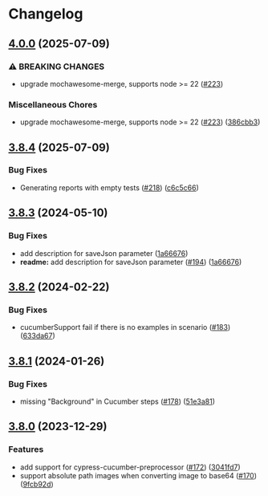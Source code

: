 # Changelog

## [4.0.0](https://github.com/LironEr/cypress-mochawesome-reporter/compare/v3.8.4...v4.0.0) (2025-07-09)


### ⚠ BREAKING CHANGES

* upgrade mochawesome-merge, supports node >= 22 ([#223](https://github.com/LironEr/cypress-mochawesome-reporter/issues/223))

### Miscellaneous Chores

* upgrade mochawesome-merge, supports node &gt;= 22 ([#223](https://github.com/LironEr/cypress-mochawesome-reporter/issues/223)) ([386cbb3](https://github.com/LironEr/cypress-mochawesome-reporter/commit/386cbb351d1e9abf3c144487facfce29a4f1355b))

## [3.8.4](https://github.com/LironEr/cypress-mochawesome-reporter/compare/v3.8.3...v3.8.4) (2025-07-09)


### Bug Fixes

* Generating reports with empty tests ([#218](https://github.com/LironEr/cypress-mochawesome-reporter/issues/218)) ([c6c5c66](https://github.com/LironEr/cypress-mochawesome-reporter/commit/c6c5c6610fbb76ec788847d51da367ca65a8cae2))

## [3.8.3](https://github.com/LironEr/cypress-mochawesome-reporter/compare/v3.8.2...v3.8.3) (2024-05-10)


### Bug Fixes

* add description for saveJson parameter ([1a66676](https://github.com/LironEr/cypress-mochawesome-reporter/commit/1a666768c89c9981c7647125ef2e45e69ae1d75d))
* **readme:** add description for saveJson parameter ([#194](https://github.com/LironEr/cypress-mochawesome-reporter/issues/194)) ([1a66676](https://github.com/LironEr/cypress-mochawesome-reporter/commit/1a666768c89c9981c7647125ef2e45e69ae1d75d))

## [3.8.2](https://github.com/LironEr/cypress-mochawesome-reporter/compare/v3.8.1...v3.8.2) (2024-02-22)


### Bug Fixes

* cucumberSupport fail if there is no examples in scenario ([#183](https://github.com/LironEr/cypress-mochawesome-reporter/issues/183)) ([633da67](https://github.com/LironEr/cypress-mochawesome-reporter/commit/633da67f765653e36a2008cd7fcf5da6f41cade2))

## [3.8.1](https://github.com/LironEr/cypress-mochawesome-reporter/compare/v3.8.0...v3.8.1) (2024-01-26)


### Bug Fixes

* missing "Background" in Cucumber steps ([#178](https://github.com/LironEr/cypress-mochawesome-reporter/issues/178)) ([51e3a81](https://github.com/LironEr/cypress-mochawesome-reporter/commit/51e3a81c5e783b4f3e4224a34c541b8859dd7cce))

## [3.8.0](https://github.com/LironEr/cypress-mochawesome-reporter/compare/v3.7.0...v3.8.0) (2023-12-29)


### Features

* add support for cypress-cucumber-preprocessor ([#172](https://github.com/LironEr/cypress-mochawesome-reporter/issues/172)) ([3041fd7](https://github.com/LironEr/cypress-mochawesome-reporter/commit/3041fd71a20e2e06bbea034eda7b2a9da59326a9))
* support absolute path images when converting image to base64 ([#170](https://github.com/LironEr/cypress-mochawesome-reporter/issues/170)) ([9fcb92d](https://github.com/LironEr/cypress-mochawesome-reporter/commit/9fcb92d712d75939ea574e3d6632655a9495c07d))
